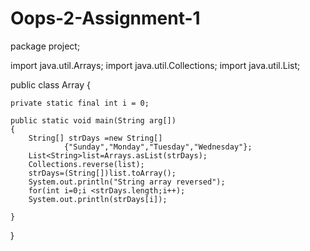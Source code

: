# Oops-2-Assignment-1

package project;

import java.util.Arrays;
import java.util.Collections;
import java.util.List;

public class Array
{

	private static final int i = 0;

	public static void main(String arg[])
	{
		String[] strDays =new String[]
				{"Sunday","Monday","Tuesday","Wednesday"};
		List<String>list=Arrays.asList(strDays);
		Collections.reverse(list);
		strDays=(String[])list.toArray();
		System.out.println("String array reversed");
		for(int i=0;i <strDays.length;i++);
		System.out.println(strDays[i]);
			
	}
}
